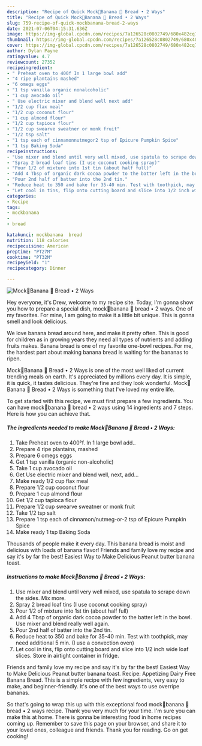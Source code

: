 ```yaml
---
description: "Recipe of Quick Mock🍌Banana 🍞 Bread • 2 Ways"
title: "Recipe of Quick Mock🍌Banana 🍞 Bread • 2 Ways"
slug: 759-recipe-of-quick-mockbanana-bread-2-ways
date: 2021-07-06T04:15:31.636Z
image: https://img-global.cpcdn.com/recipes/7a126528c0802749/680x482cq70/mockbanana-bread-2-ways-recipe-main-photo.jpg
thumbnail: https://img-global.cpcdn.com/recipes/7a126528c0802749/680x482cq70/mockbanana-bread-2-ways-recipe-main-photo.jpg
cover: https://img-global.cpcdn.com/recipes/7a126528c0802749/680x482cq70/mockbanana-bread-2-ways-recipe-main-photo.jpg
author: Dylan Payne
ratingvalue: 4.7
reviewcount: 27352
recipeingredient:
- " Preheat oven to 400f In 1 large bowl add"
- "4 ripe plantains mashed"
- "6 omegs eggs"
- "1 tsp vanilla organic nonalcoholic"
- "1 cup avocado oil"
- " Use electric mixer and blend well next add"
- "1/2 cup flax meal"
- "1/2 cup coconut flour"
- "1 cup almond flour"
- "1/2 cup tapioca flour"
- "1/2 cup swearve sweatner or monk fruit"
- "1/2 tsp salt"
- "1 tsp each of cinnamonnutmegor2 tsp of Epicure Pumpkin Spice"
- "1 tsp Baking Soda"
recipeinstructions:
- "Use mixer and blend until very well mixed, use spatula to scrape down the sides. Mix more."
- "Spray 2 bread loaf tins (I use coconut cooking spray)"
- "Pour 1/2 of mixture into 1st tin (about half full)"
- "Add 4 Tbsp of organic dark cocoa powder to the batter left in the bowl. Use mixer and blend really well again."
- "Pour 2nd half of batter into the 2nd tin."
- "Reduce heat to 350 and bake for 35-40 min. Test with toothpick, may need additional 5 min. (I use a convection oven)"
- "Let cool in tins, flip onto cutting board and slice into 1/2 inch wide loaf slices. Store in airtight container in fridge."
categories:
- Recipe
tags:
- mockbanana
- 
- bread

katakunci: mockbanana  bread 
nutrition: 118 calories
recipecuisine: American
preptime: "PT27M"
cooktime: "PT32M"
recipeyield: "1"
recipecategory: Dinner

---
```



![Mock🍌Banana 🍞 Bread • 2 Ways](https://img-global.cpcdn.com/recipes/7a126528c0802749/680x482cq70/mockbanana-bread-2-ways-recipe-main-photo.jpg)

Hey everyone, it's Drew, welcome to my recipe site. Today, I'm gonna show you how to prepare a special dish, mock🍌banana 🍞 bread • 2 ways. One of my favorites. For mine, I am going to make it a little bit unique. This is gonna smell and look delicious.

We love banana bread around here, and make it pretty often. This is good for children as in growing years they need all types of nutrients and adding fruits makes. Banana bread is one of my favorite one-bowl recipes. For me, the hardest part about making banana bread is waiting for the bananas to ripen.

Mock🍌Banana 🍞 Bread • 2 Ways is one of the most well liked of current trending meals on earth. It's appreciated by millions every day. It is simple, it is quick, it tastes delicious. They're fine and they look wonderful. Mock🍌Banana 🍞 Bread • 2 Ways is something that I've loved my entire life.


To get started with this recipe, we must first prepare a few ingredients. You can have mock🍌banana 🍞 bread • 2 ways using 14 ingredients and 7 steps. Here is how you can achieve that.

<!--inarticleads1-->

##### The ingredients needed to make Mock🍌Banana 🍞 Bread • 2 Ways:

1. Take  Preheat oven to 400°f. In 1 large bowl add..
1. Prepare 4 ripe plantains, mashed
1. Prepare 6 omegs eggs
1. Get 1 tsp vanilla (organic non-alcoholic)
1. Take 1 cup avocado oil
1. Get  Use electric mixer and blend well, next, add...
1. Make ready 1/2 cup flax meal
1. Prepare 1/2 cup coconut flour
1. Prepare 1 cup almond flour
1. Get 1/2 cup tapioca flour
1. Prepare 1/2 cup swearve sweatner or monk fruit
1. Take 1/2 tsp salt
1. Prepare 1 tsp each of cinnamon/nutmeg-or-2 tsp of Epicure Pumpkin Spice
1. Make ready 1 tsp Baking Soda


Thousands of people make it every day. This banana bread is moist and delicious with loads of banana flavor! Friends and family love my recipe and say it&#39;s by far the best! Easiest Way to Make Delicious Peanut butter banana toast. 

<!--inarticleads2-->

##### Instructions to make Mock🍌Banana 🍞 Bread • 2 Ways:

1. Use mixer and blend until very well mixed, use spatula to scrape down the sides. Mix more.
1. Spray 2 bread loaf tins (I use coconut cooking spray)
1. Pour 1/2 of mixture into 1st tin (about half full)
1. Add 4 Tbsp of organic dark cocoa powder to the batter left in the bowl. Use mixer and blend really well again.
1. Pour 2nd half of batter into the 2nd tin.
1. Reduce heat to 350 and bake for 35-40 min. Test with toothpick, may need additional 5 min. (I use a convection oven)
1. Let cool in tins, flip onto cutting board and slice into 1/2 inch wide loaf slices. Store in airtight container in fridge.


Friends and family love my recipe and say it&#39;s by far the best! Easiest Way to Make Delicious Peanut butter banana toast. Recipe: Appetizing Dairy Free Banana Bread. This is a simple recipe with few ingredients, very easy to make, and beginner-friendly. It&#39;s one of the best ways to use overripe bananas. 

So that's going to wrap this up with this exceptional food mock🍌banana 🍞 bread • 2 ways recipe. Thank you very much for your time. I'm sure you can make this at home. There is gonna be interesting food in home recipes coming up. Remember to save this page on your browser, and share it to your loved ones, colleague and friends. Thank you for reading. Go on get cooking!
